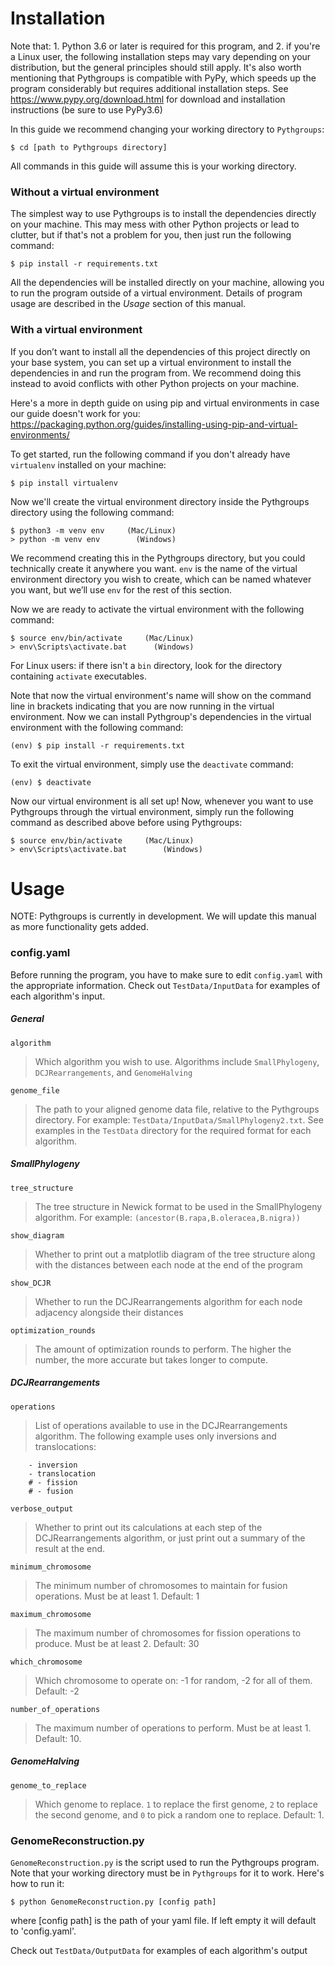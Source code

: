 # Installation 

Note that: 1. Python 3.6 or later is required for this program, and 2. if you're a Linux user, the following 
installation steps may vary depending on your distribution, but the general principles should still apply. 
It's also worth mentioning that Pythgroups is compatible with PyPy, which speeds up the program considerably but 
requires additional installation steps. See <https://www.pypy.org/download.html> for download and installation 
instructions (be sure to use PyPy3.6)

In this guide we recommend changing your working directory to `Pythgroups`:

	$ cd [path to Pythgroups directory]

All commands in this guide will assume this is your working directory.

### Without a virtual environment

The simplest way to use Pythgroups is to install the dependencies directly on your machine. This may mess with 
other Python projects or lead to clutter, but if that's not a problem for you, then just run the following command:

    $ pip install -r requirements.txt

All the dependencies will be installed directly on your machine, allowing you to run the program outside of a virtual 
environment. Details of program usage are described in the *Usage* section of this manual.

### With a virtual environment

If you don’t want to install all the dependencies of this project directly on your base system, you can set up a 
virtual environment to install the dependencies in and run the program from. We recommend doing this instead to avoid 
conflicts with other Python projects on your machine. 

Here's a more in depth guide on using pip and virtual environments in case our guide doesn't work for you: 
<https://packaging.python.org/guides/installing-using-pip-and-virtual-environments/>

To get started, run the following command if you don't already have `virtualenv` installed on your machine:

    $ pip install virtualenv

Now we'll create the virtual environment directory inside the Pythgroups directory using the following command:

    $ python3 -m venv env     (Mac/Linux)
    > python -m venv env        (Windows)

We recommend creating this in the Pythgroups directory, but you could technically create it anywhere you want. `env` 
is the name of the virtual environment directory you wish to create, which can be named whatever you want, but we’ll use 
`env` for the rest of this section.

Now we are ready to activate the virtual environment with the following command:

    $ source env/bin/activate     (Mac/Linux)
    > env\Scripts\activate.bat      (Windows) 

For Linux users: if there isn't a `bin` directory, look for the directory containing `activate` executables.

Note that now the virtual environment's name will show on the command line in brackets indicating that you are now 
running in the virtual environment. Now we can install Pythgroup's dependencies in the virtual environment with the 
following command:

    (env) $ pip install -r requirements.txt

To exit the virtual environment, simply use the `deactivate` command:
    
    (env) $ deactivate

Now our virtual environment is all set up! Now, whenever you want to use Pythgroups through the virtual environment, 
simply run the following command as described above before using Pythgroups:

    $ source env/bin/activate     (Mac/Linux)
    > env\Scripts\activate.bat        (Windows)


# Usage

NOTE: Pythgroups is currently in development. We will update this manual as more functionality gets added.

### config.yaml

Before running the program, you have to make sure to edit `config.yaml` with the appropriate information. Check out 
`TestData/InputData` for examples of each algorithm's input.

##### General
`algorithm` 
> Which algorithm you wish to use. Algorithms include `SmallPhylogeny`, `DCJRearrangements`, and `GenomeHalving`

`genome_file` 
> The path to your aligned genome data file, relative to the Pythgroups directory. For example: 
>`TestData/InputData/SmallPhylogeny2.txt`. See examples in the `TestData` directory for the required 
>format for each algorithm.

##### SmallPhylogeny
`tree_structure` 
> The tree structure in Newick format to be used in the SmallPhylogeny algorithm. For example: 
>`(ancestor(B.rapa,B.oleracea,B.nigra))`

`show_diagram` 
> Whether to print out a matplotlib diagram of the tree structure along with the distances between each 
>node at the end of the program

`show_DCJR`
> Whether to run the DCJRearrangements algorithm for each node adjacency alongside their distances

`optimization_rounds`
> The amount of optimization rounds to perform. The higher the number, the more accurate but takes longer to compute.

##### DCJRearrangements
`operations`  
> List of operations available to use in the DCJRearrangements algorithm. The following example uses only inversions 
>and translocations: 
```
    - inversion
    - translocation
    # - fission
    # - fusion
```
`verbose_output`
> Whether to print out its calculations at each step of the DCJRearrangements algorithm, or just print out a 
>summary of the result at the end.

`minimum_chromosome`  
> The minimum number of chromosomes to maintain for fusion operations. Must be at least 1. Default: 1

`maximum_chromosome`  
> The maximum number of chromosomes for fission operations to produce. Must be at least 2. Default: 30

`which_chromosome`
> Which chromosome to operate on: -1 for random, -2 for all of them. Default: -2

`number_of_operations`  
> The maximum number of operations to perform. Must be at least 1. Default: 10.

##### GenomeHalving
`genome_to_replace`  
> Which genome to replace. `1` to replace the first genome, `2` to replace the second genome, and `0` to pick a 
>random one to replace. Default: 1.

### GenomeReconstruction.py

`GenomeReconstruction.py` is the script used to run the Pythgroups program. Note that your working directory must be 
in `Pythgroups` for it to work. Here's how to run it:

    $ python GenomeReconstruction.py [config path]

where \[config path\] is the path of your yaml file. If left empty it will default to 'config.yaml'.

Check out `TestData/OutputData` for examples of each algorithm's output
